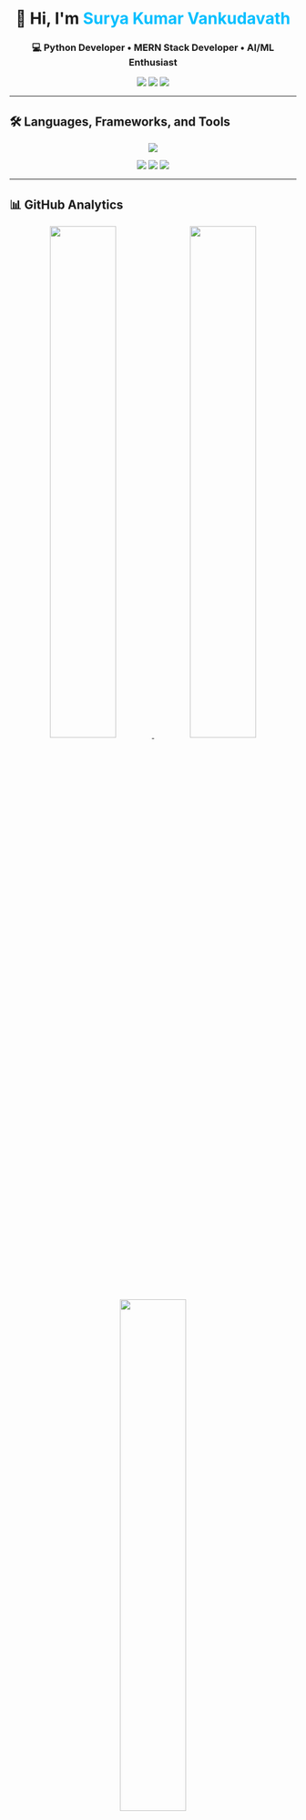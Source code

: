 <!-- Header Section -->
<h1 align="center">👋 Hi, I'm <span style="color:#00bfff">Surya Kumar Vankudavath</span></h1>
<h3 align="center">💻 Python Developer • MERN Stack Developer • AI/ML Enthusiast</h3>

<p align="center">
  <a href="mailto:suryakumarv20@gmail.com"><img src="https://img.shields.io/badge/Email-suryakumarv20%40gmail.com-red?style=flat&logo=gmail" /></a>
  <a href="https://linkedin.com/in/suryakumarv20"><img src="https://img.shields.io/badge/LinkedIn-Connect-blue?style=flat&logo=linkedin" /></a>
  <a href="https://suryakumarv20.github.io/PortFolio/"><img src="https://img.shields.io/badge/Portfolio-Visit-orange?style=flat&logo=firefox" /></a>
</p>

---

## 🛠 Languages, Frameworks, and Tools
<p align="center">
  <img src="https://skillicons.dev/icons?i=python,js,react,nodejs,express,mongodb,flask,django,fastapi,html,css,mysql,postgresql,aws,docker,git,github,postman" />
</p>

<p align="center">
  <img src="https://img.shields.io/badge/Backend%20Engineering-Advanced-blueviolet" />
  <img src="https://img.shields.io/badge/Data%20Structures%20%26%20Algorithms-Active%20Learner-orange" />
  <img src="https://img.shields.io/badge/CI%2FCD-In%20Progress-brightgreen" />
</p>

---

## 📊 GitHub Analytics
<p align="center">
  <a href="https://github.com/SuryaKumarV20">
    <img src="https://github-readme-stats.vercel.app/api?username=SuryaKumarV20&show_icons=true&theme=radical&hide_border=false&border_radius=15" width="48%"/>
  </a>
  <a href="https://github.com/SuryaKumarV20">
    <img src="https://github-readme-streak-stats.herokuapp.com/?user=SuryaKumarV20&theme=radical&hide_border=false&border_radius=15" width="48%"/>
  </a>
</p>

<p align="center">
  <a href="https://github.com/SuryaKumarV20">
    <img src="https://github-readme-stats.vercel.app/api/top-langs/?username=SuryaKumarV20&layout=compact&theme=radical&hide_border=false&border_radius=15" width="48%"/>
  </a>
</p>

<p align="center">
  <img src="https://github-readme-activity-graph.vercel.app/graph?username=SuryaKumarV20&theme=react-dark&hide_border=false&area=true&radius=10" width="95%" />
</p>

<p align="center">
  <img src="https://komarev.com/ghpvc/?username=SuryaKumarV20&color=blue&style=flat-square&label=Profile+Views" alt="Profile Views"/>
</p>

---

⭐ **If you like my work, consider starring my repositories or connecting with me!**
